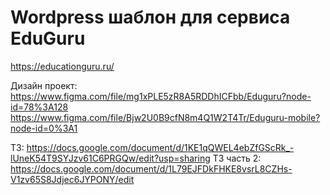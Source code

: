 # Wordpress шаблон для сервиса EduGuru
https://educationguru.ru/


Дизайн проект:
https://www.figma.com/file/mg1xPLE5zR8A5RDDhICFbb/Eduguru?node-id=78%3A128
https://www.figma.com/file/Bjw2U0B9cfN8m4Q1W2T4Tr/Eduguru-mobile?node-id=0%3A1


ТЗ: https://docs.google.com/document/d/1KE1qQWEL4ebZfGScRk_-lUneK54T9SYJzv61C6PRGQw/edit?usp=sharing
ТЗ часть 2: https://docs.google.com/document/d/1L79EJFDkFHKE8vsrL8CZHs-V1zv65S8Jdjec6JYPONY/edit